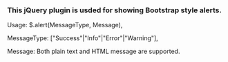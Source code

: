 <h3>
    This jQuery plugin is usded for showing Bootstrap style alerts.
</h3>
<p>
    Usage: $.alert(MessageType, Message),
</p>
<p>
    MessageType: ["Success"|"Info"|"Error"|"Warning"],
</p>
<p>
    Message: Both plain text and HTML message are supported.
</p>
